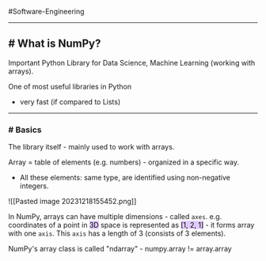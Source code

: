 #Software-Engineering 

---
## # What is NumPy?

Important Python Library for Data Science, Machine Learning (working with arrays).

One of most useful libraries in Python
- very fast (if compared to Lists)
---
### # Basics

The library itself - mainly used to work with arrays.

Array = table of elements (e.g. numbers) - organized in a specific way.
- All these elements: same type, are identified using non-negative integers.

![[Pasted image 20231218155452.png]]

In NumPy, arrays can have multiple dimensions - called `axes`.
e.g. coordinates of a point in <mark style="background: #D2B3FFA6;">3D</mark> space is represented as <mark style="background: #D2B3FFA6;">[1, 2, 1]</mark> - it forms array with one `axis`. This `axis` has a length of 3 (consists of 3 elements).

NumPy's array class is called "ndarray" - numpy.array != array.array